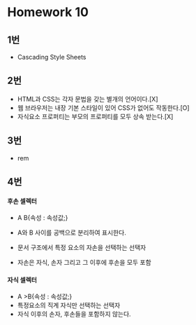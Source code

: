 # Homework 10

## 1번

- Cascading Style Sheets

## 2번

- HTML과 CSS는 각자 문법을 갖는 별개의 언어이다.[X]
- 웹 브라우저는 내장 기본 스타일이 있어 CSS가 없어도 작동한다.[O]
- 자식요소 프로퍼티는 부모의 프로퍼티를 모두 상속 받는다.[X]

## 3번

- rem

## 4번

#### 후손 셀렉터 

-  A B{속성 : 속성값;}

-  A와 B 사이를 공백으로 분리하여 표시한다.
- 문서 구조에서 특정 요소의 자손을 선택하는 선택자
-  자손은 자식, 손자 그리고 그 이후에 후손을 모두 포함

#### 자식 셀렉터

- A >B{속성 : 속성값;}
- 특정요소의 직계 자식만 선택하는 선택자
- 자식 이후의 손자, 후손들을 포함하지 않는다.